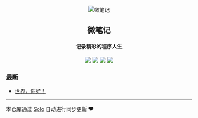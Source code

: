 <p align="center"><img alt="微笔记" src="https://static.b3log.org/images/brand/solo-32.png"></p><h2 align="center">
微笔记
</h2>

<h4 align="center">记录精彩的程序人生</h4>
<p align="center"><a title="微笔记" target="_blank" href="https://github.com/grey1995/solo-blog"><img src="https://img.shields.io/github/last-commit/grey1995/solo-blog.svg?style=flat-square&color=FF9900"></a>
<a title="GitHub repo size in bytes" target="_blank" href="https://github.com/grey1995/solo-blog"><img src="https://img.shields.io/github/repo-size/grey1995/solo-blog.svg?style=flat-square"></a>
<a title="Solo Version" target="_blank" href="https://github.com/b3log/solo/releases"><img src="https://img.shields.io/badge/solo-3.6.7-f1e05a.svg?style=flat-square&color=blueviolet"></a>
<a title="Hits" target="_blank" href="https://github.com/b3log/hits"><img src="https://hits.b3log.org/grey1995/solo-blog.svg"></a></p>

### 最新

* [世界，你好！](https://www.micronotes.top/hello-solo)



---

本仓库通过 [Solo](https://github.com/b3log/solo) 自动进行同步更新 ❤️ 